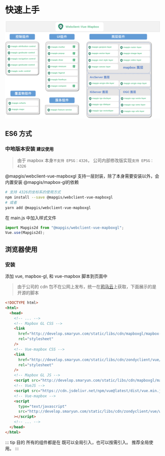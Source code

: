 # 快速上手

![核心框架](../images/framework/webclient-vue-mapboxgl.png)

## ES6 方式

### 中地版本安装 `建议使用`

> 由于 mapbox 本身`不支持 EPSG：4326`， 公司内部修改版实现`支持 EPSG：4326`

@mapgis/webclient-vue-mapboxgl 支持一层封装，除了本身需要安装以外，会内置安装 @mapgis/mapbox-gl的依赖

```bash
# 支持 4326的坐标系的使用方式
npm install --save @mapgis/webclient-vue-mapboxgl
# 或者
yarn add @mapgis/webclient-vue-mapboxgl
```

在 main.js 中加入样式文件

```js
import Mapgis2d from "@mapgis/webclient-vue-mapboxgl";
Vue.use(Mapgis2d);
```

## 浏览器使用

### 安装

添加 vue, mapbox-gl, 和 vue-mapbox 脚本到页面中

> 由于公司的 cdn 包不在公网上发布，统一在[司马云](http://www.smaryun.com)上获取，下面展示的是开源的脚本

```html
<!DOCTYPE html>
<html>
  <head>
    <!-- ... -->
    <!-- Mapbox GL CSS -->
    <link
      href="http://develop.smaryun.com/static/libs/cdn/mapboxgl/mapbox-gl.css"
      rel="stylesheet"
    />
    <!-- Vue-mapbox CSS -->
    <link
      href="http://develop.smaryun.com/static/libs/cdn/zondyclient/vue/webclient-vue-mapboxgl.css"
      rel="stylesheet"
    />
    <!-- Mapbox GL JS -->
    <script src="http://develop.smaryun.com/static/libs/cdn/mapboxgl/mapbox-gl.js"></script>
    <!-- VueJS -->
    <script src="https://cdn.jsdelivr.net/npm/vue@latest/dist/vue.min.js"></script>
    <!-- Vue-mapbox -->
    <script
      type="text/javascript"
      src="http://develop.smaryun.com/static/libs/cdn/zondyclient/vue/webclient-vue-mapboxgl.umd.min.js"
    ></script>
    <!-- ... -->
  </head>
</html>
```

::: tip 目的
所有的组件都是在 既可以全局引入，也可以按需引入。 推荐全局使用。
:::